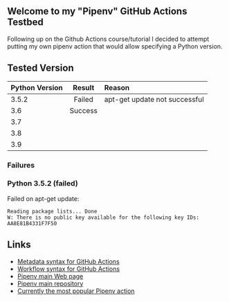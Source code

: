 ## Welcome to my "Pipenv" GitHub Actions Testbed

Following up on the Github Actions course/tutorial I decided to attempt
putting my own pipenv action that would allow specifying a Python version.

## Tested Version

| Python Version | Result        | Reason |
| -------------- |:-------------:| :----- |
| 3.5.2          | Failed        | apt-get update not successful
| 3.6            | Success       |
| 3.7            | <untested>    |
| 3.8            | <untested>    |
| 3.9            | <untested>    |

### Failures

### Python 3.5.2 (failed)

Failed on apt-get update:
```
Reading package lists... Done
W: There is no public key available for the following key IDs:
AA8E81B4331F7F50
```

## Links

* [Metadata syntax for GitHub Actions](https://docs.github.com/en/actions/creating-actions/metadata-syntax-for-github-actions)
* [Workflow syntax for GitHub Actions](https://docs.github.com/en/actions/using-workflows/workflow-syntax-for-github-actions)
* [Pipenv main Web page](https://pipenv.pypa.io/en/latest/)
* [Pipenv main repository](https://github.com/pypa/pipenv)
* [Currently the most popular Pipenv action](https://github.com/marketplace/actions/pipenv-for-github-actions)
